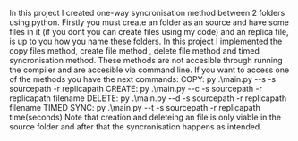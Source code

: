 In this project I created one-way syncronisation method between 2 folders using python.
Firstly you must create an folder as an source and have some files in it (if you dont you can create files using my code) and an replica file, is up to you how you name these folders.
In this project I implemented the copy files method, create file method , delete file method and timed syncronisation method.
These methods are not accesible through running the compiler and are accesible via command line.
If you want to access one of the methods you have the next commands:
COPY:  py .\main.py --s -s sourcepath -r replicapath
CREATE:  py .\main.py --c -s sourcepath -r replicapath filename
DELETE:  py .\main.py --d -s sourcepath -r replicapath filename
TIMED SYNC: py .\main.py --t -s sourcepath -r replicapath time(seconds)
Note that creation and deleteing an file is only viable in the source folder and after that the syncronisation happens as intended.
